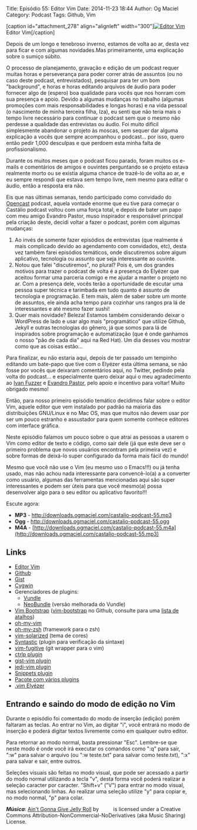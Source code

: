 Title: Episódio 55: Editor Vim
Date: 2014-11-23 18:44
Author: Og Maciel
Category: Podcast
Tags: Github, Vim


[caption id="attachment\_278" align="alignleft" width="300"][![Editor
Vim](http://www.castalio.info/wp-content/uploads/2014/11/imagem-episodio1-300x227.png)](http://www.castalio.info/wp-content/uploads/2014/11/imagem-episodio1.png)
Editor Vim[/caption]

Depois de um longo e tenebroso inverno, estamos de volta ao ar, desta
vez para ficar e com algumas novidades.Mas primeiramente, uma explicação
sobre o sumiço súbito.

O processo de planejamento, gravação e edição de um podcast requer
muitas horas e perseverança para poder correr atrás de assuntos (ou no
caso deste podcast, entrevistados), pesquisar para ter um bom
"background", e horas e horas editando arquivos de áudio para poder
fornecer algo de (espero) boa qualidade para vocês que nos honram com
sua presença e apoio. Devido a algumas mudanças no trabalho (algumas
promoções com mais responsabilidades e longas horas) e na vida pessoal
(o nascimento de minha terceira filha, Iza), eu senti que não teria mais
o tempo livre necessário para continuar o podcast sem que o mesmo não
perdesse a qualidade das entrevistas ou áudio. Foi muito difícil
simplesmente abandonar o projeto às moscas, sem sequer dar alguma
explicação a vocês que sempre acompanhou o podcast... por isso, quero
então pedir 1,000 desculpas e que perdoem esta minha falta de
profissionalismo.

Durante os muitos meses que o podcast ficou parado, foram muitos os
e-mails e comentários de amigos e ouvintes perguntando se o projeto
estava realmente morto ou se existia alguma chance de trazê-lo de volta
ao ar, e eu sempre respondi que estava sem tempo livre, nem mesmo para
editar o áudio, então a resposta era não.

Eis que nas últimas semanas, tendo participado como convidado do
[Opencast](http://tecnologiaaberta.com.br/ "Opencast") podcast, aquela
vontade enorme que eu tive para começar o Castálio podcast voltou com
uma força total, e depois de bater um papo com meu amigo Evandro Pastor,
muso inspirador e responsável principal pela criação deste, decidi
voltar a fazer o podcast, porém com algumas mudanças:

1.  Ao invés de somente fazer episódios de entrevistas (que realmente é
    mais complicado devido ao agendamento com convidados, etc), desta
    vez também farei episódios temáticos, onde discutiremos sobre algum
    aplicativo, tecnologia ou assunto que seja interessante ao ouvinte.
2.  Notou que falei "discutiremos", no plural? Pois é, um dos grandes
    motivos para trazer o podcast de volta é a presença do Elyézer que
    aceitou formar uma parceria comigo e me ajudar a manter o projeto no
    ar. Com a presença dele, vocês terão a oportunidade de escutar uma
    pessoa super técnica e tarimbada em tudo quanto é assunto de
    tecnologia e programação. E tem mais, além de saber sobre um monte
    de assuntos, ele ainda acha tempo para cozinhar uns rangos pra lá de
    interessantes e até mesmo fazer sushi!
3.  Quer mais novidade? Beleza! Estamos também considerando deixar o
    WordPress de lado e usar algo mais "programático" que utilize
    Github, Jekyll e outras tecnologias do gênero, já que somos para lá
    de inspirados sobre programação e automatização (que é onde ganhamos
    o nosso "pão de cada dia" aqui na Red Hat). Um dia desses vou
    mostrar como que as coisas estão...

Para finalizar, eu não estaria aqui, depois de ter passado um tempinho
editando um bate-papo que tive com o Elyézer esta última semana, se não
fosse por vocês que deixaram comentários aqui, no Twitter, pedindo pela
volta do podcast... e especialmente quero deixar aqui o meu
agradecimento ao [Ivan
Fuzzer](http://www.castalio.info/ivan-brasil-fuzzer-ubuntero/ "Ivan Fuzzer")
e [Evandro
Pastor](http://www.castalio.info/evandro-pastor-quarto-estudio/ "Evandro Pastor"),
pelo apoio e incentivo para voltar! Muito obrigado mesmo!

Então, para nosso primeiro episódio temático decidimos falar sobre o
editor Vim, aquele editor que vem instalado por padrão na maioria das
distribuições GNU/Linux e no Mac OS, mas que muitos não devem usar por
ser um pouco estranho e assustador para quem somente conhece editores
com interface gráfica.

Neste episódio falamos um pouco sobre o que atrai as pessoas a usarem o
Vim como editor de texto e código, como sair dele (já que este deve ser
o primeiro problema que novos usuários encontram pela primeira vez) e
sobre formas de deixá-lo super configurado da forma mais fácil do mundo!

Mesmo que você não use o Vim (eu mesmo uso o Emacs!!!) ou já tenha
usado, mas não achou nada interessante para convencê-lo(a) a a converter
como usuário, algumas das ferramentas mencionadas aqui são super
interessantes e podem ser úteis para que você mesmo(a) possa desenvolver
algo para o seu editor ou aplicativo favorito!!!

Escute agora:

-   **MP3** - <http://downloads.ogmaciel.com/castalio-podcast-55.mp3>
-   **Ogg** - <http://downloads.ogmaciel.com/castalio-podcast-55.ogg>
-   **M4A** -
    [http://downloads.ogmaciel.com/castalio-podcast-55.m4a](http://downloads.ogmaciel.com/castalio-podcast-55.mp3)

Links
-----

-   [Editor Vim](http://www.vim.org/)
-   [Github](http://github.com)
-   [Gist](http://gist.github.com)
-   [Cygwin](https://cygwin.com/)
-   Gerenciadores de plugins:
    -   [Vundle](https://github.com/gmarik/Vundle.vim)
    -   [NeoBundle](https://github.com/Shougo/neobundle.vim) (versão
        melhorada do Vundle)
-   [Vim
    Bootstrap](http://vim-bootstrap.com/) ([vim-bootstrap](https://github.com/avelino/vim-bootstrap)
    no Github, consulte para uma [lista de
    atalhos](https://github.com/avelino/vim-bootstrap#commands))
-   [oh-my-vim](https://github.com/liangxianzhe/oh-my-vim)
-   [oh-my-zsh](https://github.com/robbyrussell/oh-my-zsh) (framework
    para o zsh)
-   [vim-solarized](https://github.com/altercation/vim-colors-solarized) (tema
    de cores)
-   [Syntastic](https://github.com/scrooloose/syntastic) (plugin para
    verificação da sintaxe)
-   [vim-fugitive](https://github.com/tpope/vim-fugitive) (git wrapper
    para o vim)
-   [ctrlp plugin](https://github.com/kien/ctrlp.vim)
-   [gist-vim plugin](https://github.com/mattn/gist-vim)
-   [jedi-vim plugin](https://github.com/davidhalter/jedi-vim)
-   [Snippets plugin](https://github.com/SirVer/ultisnips)
-   [Pacote com vários plugins](https://github.com/honza/vim-snippets)
-   [.vim Elyézer](https://github.com/elyezer/.vim)

Entrando e saindo do modo de edição no Vim
------------------------------------------

Durante o episódio foi comentado do modo de inserção (edição) porém
faltaram as teclas. Ao entrar no Vim, ao digitar "i", você entrará no
modo de inserção e poderá digitar textos livremente como em qualquer
outro editor.

Para retornar ao modo normal, basta pressionar "Esc". Lembre-se que
neste modo é onde você irá executar os comandos como ":q" para sair,
":w" para salvar o arquivo (ou ":w teste.txt" para salvar como
teste.txt), ":x" para salvar e sair, entre outros.

Seleções visuais são feitas no modo visual, que pode ser acessado a
partir do modo normal utilizando a tecla "v", desta forma você poderá
realizar a seleção caracter por caracter. "Shift+v" ("V") para entrar no
modo visual, mas selecionando linhas. Ao realizar uma seleção utilize
"y" para copiar e, no modo normal, "p" para colar.

***Música***: [Ain't Gonna Give Jelly
Roll](http://freemusicarchive.org/music/Red_Hook_Ramblers/Live__WFMU_on_Antique_Phonograph_Music_Program_with_MAC_Feb_8_2011/Red_Hook_Ramblers_-_12_-_Aint_Gonna_Give_Jelly_Roll)
by          is licensed under a Creative Commons
Attribution-NonCommercial-NoDerivatives (aka Music Sharing) License.

